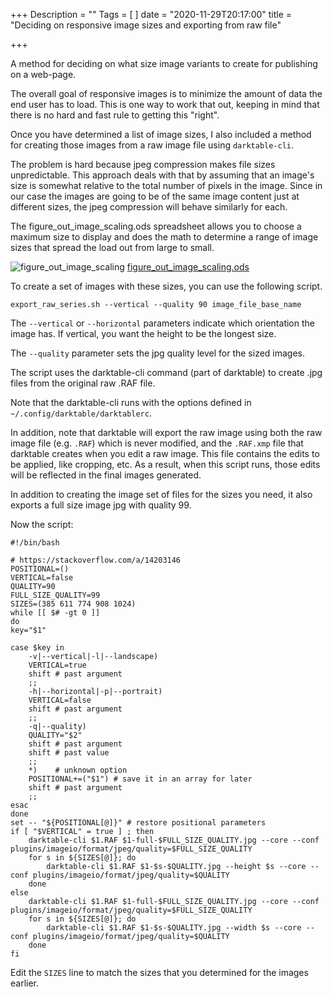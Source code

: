 +++
Description = ""
Tags = [
]
date = "2020-11-29T20:17:00"
title = "Deciding on responsive image sizes and exporting from raw file"

+++

A method for deciding on what size image variants to create for publishing on a web-page.

The overall goal of responsive images is to minimize the amount of data the end user has to load. This is one way to work that out, keeping in mind that there is no hard and fast rule to getting this "right".

Once you have determined a list of image sizes, I also included a method for creating those images from a raw image file using `darktable-cli`.

The problem is hard because jpeg compression makes file sizes unpredictable. This approach deals with that by assuming that an image's size is somewhat relative to the total number of pixels in the image. Since in our case the images are going to be of the same image content just at different sizes, the jpeg compression will behave similarly for each.

The figure_out_image_scaling.ods spreadsheet allows you to choose a maximum size to display and does the math to determine a range of image sizes that spread the load out from large to small.

![figure_out_image_scaling](/figure_out_image_scaling.png)
[figure_out_image_scaling.ods](/figure_out_image_scaling.ods)

To create a set of images with these sizes, you can use the following script.

```nohighlight
export_raw_series.sh --vertical --quality 90 image_file_base_name
```

The `--vertical` or `--horizontal` parameters indicate which orientation the image has.  If vertical, you want the height to be the longest size.

The `--quality` parameter sets the jpg quality level for the sized images.

The script uses the darktable-cli command (part of darktable) to create .jpg files from the original raw .RAF file.

Note that the darktable-cli runs with the options defined in `~/.config/darktable/darktablerc`.

In addition, note that darktable will export the raw image using both the raw image file (e.g. `.RAF`) which is never modified, and the `.RAF.xmp` file that darktable creates when you edit a raw image. This file contains the edits to be applied, like cropping, etc. As a result, when this script runs, those edits will be reflected in the final images generated.

In addition to creating the image set of files for the sizes you need, it also exports a full size image jpg with quality 99.

Now the script:

```nohighlight
#!/bin/bash

# https://stackoverflow.com/a/14203146
POSITIONAL=()
VERTICAL=false
QUALITY=90
FULL_SIZE_QUALITY=99
SIZES=(385 611 774 908 1024)
while [[ $# -gt 0 ]]
do
key="$1"

case $key in
    -v|--vertical|-l|--landscape)
    VERTICAL=true
    shift # past argument
    ;;
    -h|--horizontal|-p|--portrait)
    VERTICAL=false
    shift # past argument
    ;;
    -q|--quality)
    QUALITY="$2"
    shift # past argument
    shift # past value
    ;;
    *)    # unknown option
    POSITIONAL+=("$1") # save it in an array for later
    shift # past argument
    ;;
esac
done
set -- "${POSITIONAL[@]}" # restore positional parameters
if [ "$VERTICAL" = true ] ; then
    darktable-cli $1.RAF $1-full-$FULL_SIZE_QUALITY.jpg --core --conf plugins/imageio/format/jpeg/quality=$FULL_SIZE_QUALITY
    for s in ${SIZES[@]}; do
        darktable-cli $1.RAF $1-$s-$QUALITY.jpg --height $s --core --conf plugins/imageio/format/jpeg/quality=$QUALITY
    done
else
    darktable-cli $1.RAF $1-full-$FULL_SIZE_QUALITY.jpg --core --conf plugins/imageio/format/jpeg/quality=$FULL_SIZE_QUALITY
    for s in ${SIZES[@]}; do
        darktable-cli $1.RAF $1-$s-$QUALITY.jpg --width $s --core --conf plugins/imageio/format/jpeg/quality=$QUALITY
    done
fi

```

Edit the `SIZES` line to match the sizes that you determined for the images earlier.


